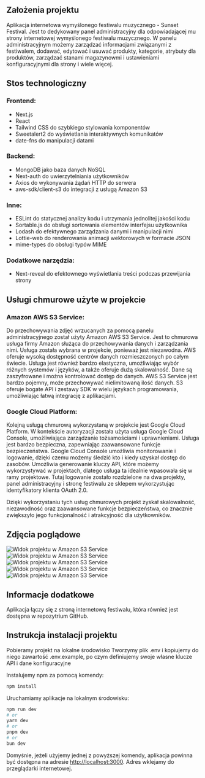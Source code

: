 ## Założenia projektu 

Aplikacja internetowa wymyślonego festiwalu muzycznego - Sunset Festival. Jest to dedykowany panel administracyjny dla odpowiadającej mu strony internetowej wymyślonego festiwalu muzycznego. W panelu administracyjnym możemy zarządzać informacjami związanymi z festiwalem, dodawać, edytować i usuwać produkty, kategorie, atrybuty dla produktów, zarządzać stanami magazynowmi i ustawieniami konfiguracyjnymi dla strony i wiele więcej.

## Stos technologiczny

### Frontend:
- Next.js
- React
- Tailwind CSS do szybkiego stylowania komponentów
- Sweetalert2 do wyświetlania interaktywnych komunikatów
- date-fns do manipulacji datami

### Backend:
- MongoDB jako baza danych NoSQL
- Next-auth do uwierzytelniania użytkowników
- Axios do wykonywania żądań HTTP do serwera
- aws-sdk/client-s3 do integracji z usługą Amazon S3

### Inne:
- ESLint do statycznej analizy kodu i utrzymania jednolitej jakości kodu
- Sortable.js do obsługi sortowania elementów interfejsu użytkownika
- Lodash do efektywnego zarządzania danymi i manipulacji nimi
- Lottie-web do renderowania animacji wektorowych w formacie JSON
- mime-types do obsługi typów MIME

### Dodatkowe narzędzia:
- Next-reveal do efektownego wyświetlania treści podczas przewijania strony

## Usługi chmurowe użyte w projekcie

### Amazon AWS S3 Service:

Do przechowywania zdjęć wrzucanych za pomocą panelu administracyjnego został użyty Amazon AWS S3 Service. Jest to chmurowa usługa firmy Amazon służąca do przechowywania danych i zarządzania nimi. Usługa została wybrana w projekcie, ponieważ jest niezawodna. AWS oferuje wysoką dostępność centrów danych rozmieszczonych po całym świecie. Usługa jest również bardzo elastyczna, umożliwiając wybór różnych systemów i języków, a także oferuje dużą skalowalność. Dane są zaszyfrowane i można kontrolować dostęp do danych. AWS S3 Service jest bardzo pojemny, może przechowywać nielimitowaną ilość danych. S3 oferuje bogate API i zestawy SDK w wielu językach programowania, umożliwiając łatwą integrację z aplikacjami.

### Google Cloud Platform:

Kolejną usługą chmurową wykorzystaną w projekcie jest Google Cloud Platform. W kontekście autoryzacji została użyta usługa Google Cloud Console, umożliwiająca zarządzanie tożsamościami i uprawnieniami. Usługa jest bardzo bezpieczna, zapewniając zaawansowane funkcje bezpieczeństwa. Google Cloud Console umożliwia monitorowanie i logowanie, dzięki czemu możemy śledzić kto i kiedy uzyskał dostęp do zasobów. Umożliwia generowanie kluczy API, które możemy wykorzystywać w projektach, dlatego usługa ta idealnie wpasowała się w ramy projektowe. Tutaj logowanie zostało rozdzielone na dwa projekty, panel administracyjny i stronę festiwalu ze sklepem wykorzystując identyfikatory klienta OAuth 2.0.

Dzięki wykorzystaniu tych usług chmurowych projekt zyskał skalowalność, niezawodność oraz zaawansowane funkcje bezpieczeństwa, co znacznie zwiększyło jego funkcjonalność i atrakcyjność dla użytkowników.

## Zdjęcia poglądowe

![Widok projektu w Amazon S3 Service](https://nextjs-festival.s3.eu-north-1.amazonaws.com/Zrzut+ekranu+2024-02-1+o+19.56.44.png)
![Widok projektu w Amazon S3 Service](https://nextjs-festival.s3.eu-north-1.amazonaws.com/Zrzut+ekranu+2024-02-1+o+19.57.01.png)
![Widok projektu w Amazon S3 Service](https://nextjs-festival.s3.eu-north-1.amazonaws.com/Zrzut+ekranu+2024-02-1+o+19.57.10.png)
![Widok projektu w Amazon S3 Service](https://nextjs-festival.s3.eu-north-1.amazonaws.com/Zrzut+ekranu+2024-02-1+o+19.57.34.png)
![Widok projektu w Amazon S3 Service](https://nextjs-festival.s3.eu-north-1.amazonaws.com/Zrzut+ekranu+2024-02-1+o+19.57.45.png)

## Informacje dodatkowe

Aplikacja łączy się z stroną internetową festiwalu, która również jest dostępna w repozytrium GitHub.


## Instrukcja instalacji projektu

Pobieramy projekt na lokalne środowisko
Tworzymy plik .env i kopiujemy do niego zawartość .env.example, po czym definiujemy swoje własne klucze API i dane konfiguracyjne

Instalujemy npm za pomocą komendy:

```bash
npm install
```

Uruchamiamy aplikacje na lokalnym środowisku:

```bash
npm run dev
# or
yarn dev
# or
pnpm dev
# or
bun dev
```

Domyśnie, jeżeli użyjemy jednej z powyższej komendy, aplikacja powinna być dostępna na adresie [http://localhost:3000](http://localhost:3000). Adres wklejamy do przeglądarki internetowej.
